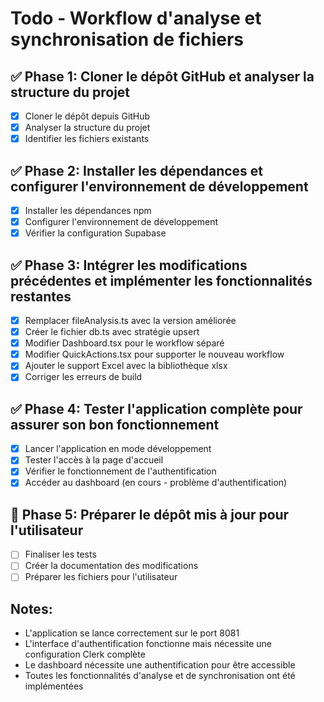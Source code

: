 # Todo - Workflow d'analyse et synchronisation de fichiers

## ✅ Phase 1: Cloner le dépôt GitHub et analyser la structure du projet
- [x] Cloner le dépôt depuis GitHub
- [x] Analyser la structure du projet
- [x] Identifier les fichiers existants

## ✅ Phase 2: Installer les dépendances et configurer l'environnement de développement
- [x] Installer les dépendances npm
- [x] Configurer l'environnement de développement
- [x] Vérifier la configuration Supabase

## ✅ Phase 3: Intégrer les modifications précédentes et implémenter les fonctionnalités restantes
- [x] Remplacer fileAnalysis.ts avec la version améliorée
- [x] Créer le fichier db.ts avec stratégie upsert
- [x] Modifier Dashboard.tsx pour le workflow séparé
- [x] Modifier QuickActions.tsx pour supporter le nouveau workflow
- [x] Ajouter le support Excel avec la bibliothèque xlsx
- [x] Corriger les erreurs de build

## ✅ Phase 4: Tester l'application complète pour assurer son bon fonctionnement
- [x] Lancer l'application en mode développement
- [x] Tester l'accès à la page d'accueil
- [x] Vérifier le fonctionnement de l'authentification
- [x] Accéder au dashboard (en cours - problème d'authentification)

## 🔄 Phase 5: Préparer le dépôt mis à jour pour l'utilisateur
- [ ] Finaliser les tests
- [ ] Créer la documentation des modifications
- [ ] Préparer les fichiers pour l'utilisateur

## Notes:
- L'application se lance correctement sur le port 8081
- L'interface d'authentification fonctionne mais nécessite une configuration Clerk complète
- Le dashboard nécessite une authentification pour être accessible
- Toutes les fonctionnalités d'analyse et de synchronisation ont été implémentées

